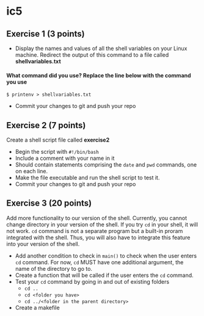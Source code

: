 # ic5

## Exercise 1 (3 points)
* Display the names and values of all the shell variables on your Linux machine. Redirect the output of this command to a file called **shellvariables.txt**

#### What command did you use? Replace the line below with the command you use
```
$ printenv > shellvariables.txt
```

* Commit your changes to git and push your repo

## Exercise 2 (7 points)
Create a shell script file called **exercise2**
* Begin the script with `#!/bin/bash`
* Include a comment with your name in it
* Should contain statements comprising the `date` and `pwd` commands, one on each line.
* Make the file executable and run the shell script to test it.
* Commit your changes to git and push your repo

## Exercise 3 (20 points)
Add more functionality to our version of the shell. Currently, you cannot change directory in your version of the shell. If you try `cd` in your shell, it will not work. `cd` command is not a separate program but a built-in proram integrated with the shell. Thus, you will also have to integrate this feature into your version of the shell.
* Add another condition to check in `main()` to check when the user enters `cd` command. For now, `cd` MUST have one additional argument, the name of the directory to go to.
* Create a function that will be called if the user enters the `cd` command. 
* Test your `cd` command by going in and out of existing folders
    * `cd ..`
    * `cd <folder you have>`
    * `cd ../<folder in the parent directory>`
* Create a makefile
